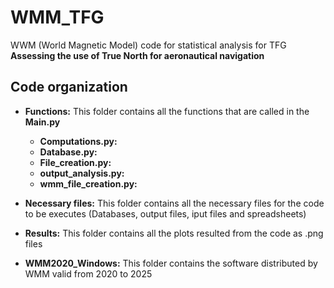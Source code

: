 # WMM_TFG

WWM (World Magnetic Model) code for statistical analysis for TFG **Assessing the use of True North for aeronautical navigation**

## Code organization


* **Functions:** This folder contains all the functions that are called in the **Main.py**
    * **Computations.py:**
    * **Database.py:**
    * **File_creation.py:**
    * **output_analysis.py:**
    * **wmm_file_creation.py:**

* **Necessary files:** This folder contains all the necessary files for the code to be executes (Databases, output files, iput files and spreadsheets)

* **Results:** This folder contains all the plots resulted from the code as .png files

* **WMM2020_Windows:** This folder contains the software distributed by WMM valid from 2020 to 2025



